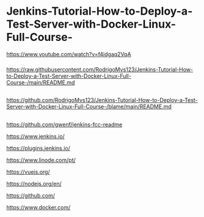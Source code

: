 # Jenkins-Tutorial-How-to-Deploy-a-Test-Server-with-Docker-Linux-Full-Course-

https://www.youtube.com/watch?v=f4idgaq2VqA

###
https://raw.githubusercontent.com/RodrigoMvs123/Jenkins-Tutorial-How-to-Deploy-a-Test-Server-with-Docker-Linux-Full-Course-/main/README.md
###

##
https://github.com/RodrigoMvs123/Jenkins-Tutorial-How-to-Deploy-a-Test-Server-with-Docker-Linux-Full-Course-/blame/main/README.md
##

https://github.com/gwenf/jenkins-fcc-readme

https://www.jenkins.io/

https://plugins.jenkins.io/

https://www.linode.com/pt/

https://vuejs.org/

https://nodejs.org/en/

https://github.com/

https://www.docker.com/

